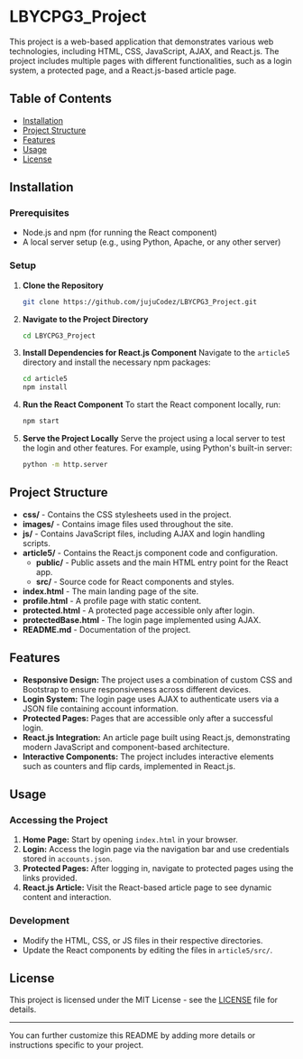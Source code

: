 # LBYCPG3_Project

This project is a web-based application that demonstrates various web technologies, including HTML, CSS, JavaScript, AJAX, and React.js. The project includes multiple pages with different functionalities, such as a login system, a protected page, and a React.js-based article page.

## Table of Contents

- [Installation](#installation)
- [Project Structure](#project-structure)
- [Features](#features)
- [Usage](#usage)
- [License](#license)

## Installation

### Prerequisites

- Node.js and npm (for running the React component)
- A local server setup (e.g., using Python, Apache, or any other server)

### Setup

1. **Clone the Repository**
   ```bash
   git clone https://github.com/jujuCodez/LBYCPG3_Project.git
   ```
   
2. **Navigate to the Project Directory**
   ```bash
   cd LBYCPG3_Project
   ```

3. **Install Dependencies for React.js Component**
   Navigate to the `article5` directory and install the necessary npm packages:
   ```bash
   cd article5
   npm install
   ```

4. **Run the React Component**
   To start the React component locally, run:
   ```bash
   npm start
   ```

5. **Serve the Project Locally**
   Serve the project using a local server to test the login and other features. For example, using Python's built-in server:
   ```bash
   python -m http.server
   ```

## Project Structure

- **css/** - Contains the CSS stylesheets used in the project.
- **images/** - Contains image files used throughout the site.
- **js/** - Contains JavaScript files, including AJAX and login handling scripts.
- **article5/** - Contains the React.js component code and configuration.
  - **public/** - Public assets and the main HTML entry point for the React app.
  - **src/** - Source code for React components and styles.
- **index.html** - The main landing page of the site.
- **profile.html** - A profile page with static content.
- **protected.html** - A protected page accessible only after login.
- **protectedBase.html** - The login page implemented using AJAX.
- **README.md** - Documentation of the project.

## Features

- **Responsive Design:** The project uses a combination of custom CSS and Bootstrap to ensure responsiveness across different devices.
- **Login System:** The login page uses AJAX to authenticate users via a JSON file containing account information.
- **Protected Pages:** Pages that are accessible only after a successful login.
- **React.js Integration:** An article page built using React.js, demonstrating modern JavaScript and component-based architecture.
- **Interactive Components:** The project includes interactive elements such as counters and flip cards, implemented in React.js.

## Usage

### Accessing the Project

1. **Home Page:** Start by opening `index.html` in your browser.
2. **Login:** Access the login page via the navigation bar and use credentials stored in `accounts.json`.
3. **Protected Pages:** After logging in, navigate to protected pages using the links provided.
4. **React.js Article:** Visit the React-based article page to see dynamic content and interaction.

### Development

- Modify the HTML, CSS, or JS files in their respective directories.
- Update the React components by editing the files in `article5/src/`.

## License

This project is licensed under the MIT License - see the [LICENSE](LICENSE) file for details.

---

You can further customize this README by adding more details or instructions specific to your project.
